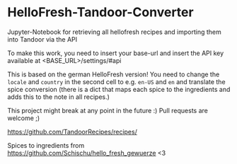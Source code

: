 # HelloFresh-Tandoor-Converter

Jupyter-Notebook for retrieving all hellofresh recipes and importing them into Tandoor via the API

To make this work, you need to insert your base-url and insert the API key available at <BASE_URL>/settings/#api

This is based on the german HelloFresh version! You need to change the `locale` and `country` in the second cell to e.g. `en-US` and `en` and translate the spice conversion (there is a dict that maps each spice to the ingredients and adds this to the note in all recipes.)

This project might break at any point in the future :) Pull requests are welcome ;)

https://github.com/TandoorRecipes/recipes/

Spices to ingredients from https://github.com/Schischu/hello_fresh_gewuerze <3
